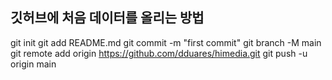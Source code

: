 ## 깃허브에 처음 데이터를 올리는 방법

git init
git add README.md
git commit -m "first commit"
git branch -M main
git remote add origin https://github.com/dduares/himedia.git
git push -u origin main